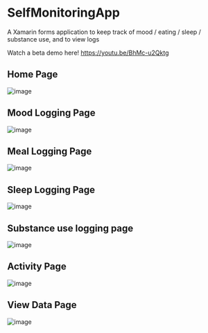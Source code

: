 # SelfMonitoringApp
A Xamarin forms application to keep track of mood / eating / sleep / substance use, and to view logs

Watch a beta demo here!
https://youtu.be/BhMc-u2Qktg

Home Page
------------------
![image](https://user-images.githubusercontent.com/7981120/85096952-e6f86900-b1c3-11ea-9eb7-cf2d550ec5f1.png)

Mood Logging Page
------------------
![image](https://user-images.githubusercontent.com/7981120/85097008-17400780-b1c4-11ea-9214-14ebe6c62f61.png)

Meal Logging Page
---------------------
![image](https://user-images.githubusercontent.com/7981120/85097292-19569600-b1c5-11ea-93aa-ef8a8be37273.png)

Sleep Logging Page
-------------------
![image](https://user-images.githubusercontent.com/7981120/85097167-a6e5b600-b1c4-11ea-8e25-d4a333de751e.png)

Substance use logging page
------------------
![image](https://user-images.githubusercontent.com/7981120/85097331-2ffced00-b1c5-11ea-8574-7fc7b9e92032.png)

Activity Page
------------------
![image](https://user-images.githubusercontent.com/7981120/85097206-cb419280-b1c4-11ea-966a-cde9fe98d2cf.png)

View Data Page
------------------
![image](https://user-images.githubusercontent.com/7981120/85097246-f0ce9c00-b1c4-11ea-988c-45efa36ff773.png)
